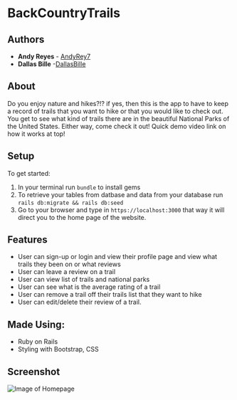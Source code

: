 # BackCountryTrails

## Authors

* **Andy Reyes** - [AndyRey7](https://github.com/AndyRey7)
* **Dallas Bille** -[DallasBille](https://github.com/DallasBille)

## About
Do you enjoy nature and hikes?!? if yes, then this is the app to have to keep a record of trails that you want to hike or that you would like to check out. You get to see what kind of trails there are in the beautiful National Parks of the United States. Either way, come check it out! Quick demo video link on how it works at top!

## Setup

To get started:

1. In your terminal run `bundle` to install gems
2. To retrieve your tables from datbase and data from your database run `rails db:migrate && rails db:seed` 
3. Go to your browser and type in `https://localhost:3000` that way it will direct you to the home page of the website.


## Features

* User can sign-up or login and view their profile page and view what trails they been on or what reviews
* User can leave a review on a trail
* User can view list of trails and national parks
* User can see what is the average rating of a trail
* User can remove a trail off their trails list that they want to hike
* User can edit/delete their review of a trail.


## Made Using:

* Ruby on Rails
* Styling with Bootstrap, CSS


## Screenshot

![Image of Homepage](./screenshot/homepage.png)
